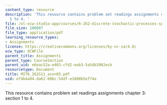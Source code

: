 ```yaml
---
content_type: resource
description: 'This resource contains problem set readings assignments chapter 3: section
  1 to 4. '
file: /ol-ocw-studio-app/courses/6-262-discrete-stochastic-processes-spring-2011/ef4b4a04da62606c54dfe1600b5ef74a_MIT6_262S11_assn03.pdf
file_size: 100887
file_type: application/pdf
learning_resource_types:
- Assignments
license: https://creativecommons.org/licenses/by-nc-sa/4.0/
ocw_type: OCWFile
parent_title: Assignments
parent_type: CourseSection
parent_uid: e6eac52a-e463-cfd2-eab3-5a5db3902ecb
resourcetype: Document
title: MIT6_262S11_assn03.pdf
uid: ef4b4a04-da62-606c-54df-e1600b5ef74a
---
```

This resource contains problem set readings assignments chapter 3: section 1 to 4. 